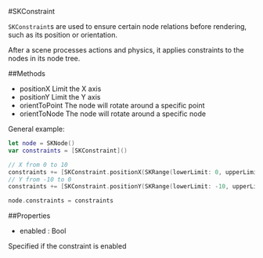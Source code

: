 #SKConstraint

`SKConstraint`s are used to ensure certain node relations before rendering, such as its position or orientation.

After a scene processes actions and physics, it applies constraints to the nodes in its node tree.

##Methods

- positionX
Limit the X axis
- positionY
Limit the Y axis
- orientToPoint
The node will rotate around a specific point
- orientToNode
The node will rotate around a specific node

General example:

```Swift
let node = SKNode()
var constraints = [SKConstraint]()

// X from 0 to 10
constraints += [SKConstraint.positionX(SKRange(lowerLimit: 0, upperLimit: 10))]
// Y from -10 to 0
constraints += [SKConstraint.positionY(SKRange(lowerLimit: -10, upperLimit: 0))]

node.constraints = constraints
```

##Properties

- enabled : Bool

Specified if the constraint is enabled
